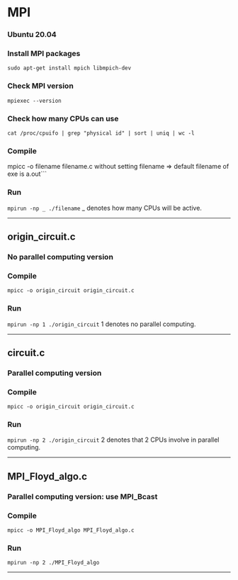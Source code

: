 # MPI

### Ubuntu 20.04

### Install MPI packages
```sudo apt-get install mpich libmpich-dev```


### Check MPI version
```mpiexec --version```


### Check how many CPUs can use
```cat /proc/cpuifo | grep "physical id" | sort | uniq | wc -l```


### Compile
mpicc -o filename filename.c
without setting filename => default filename of exe is a.out```

### Run
```mpirun -np _ ./filename```
_ denotes how many CPUs will be active.

***

## origin_circuit.c
### No parallel computing version

### Compile
```mpicc -o origin_circuit origin_circuit.c```

### Run 
```mpirun -np 1 ./origin_circuit```
1 denotes no parallel computing.

---

## circuit.c
### Parallel computing version

### Compile
```mpicc -o origin_circuit origin_circuit.c```

### Run 
```mpirun -np 2 ./origin_circuit```
2 denotes that 2 CPUs involve in parallel computing.

***

## MPI_Floyd_algo.c
### Parallel computing version: use MPI_Bcast

### Compile
```mpicc -o MPI_Floyd_algo MPI_Floyd_algo.c```

### Run 
```mpirun -np 2 ./MPI_Floyd_algo```

***